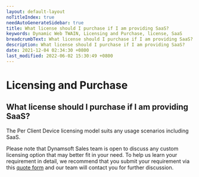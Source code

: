 ```yaml
---
layout: default-layout
noTitleIndex: true
needAutoGenerateSidebar: true
title: What license should I purchase if I am providing SaaS?
keywords: Dynamic Web TWAIN, Licensing and Purchase, license, SaaS
breadcrumbText: What license should I purchase if I am providing SaaS?
description: What license should I purchase if I am providing SaaS?
date: 2021-12-04 02:34:30 +0800
last_modified: 2022-06-02 15:30:49 +0800
---
```


# Licensing and Purchase

## What license should I purchase if I am providing SaaS?

The Per Client Device licensing model suits any usage scenarios including SaaS.

Please note that Dynamsoft Sales team is open to discuss any custom licensing option that may better fit in your need. To help us learn your requirement in detail, we recommend that you submit your requirement via this <a href="https://www.dynamsoft.com/web-twain/ask-for-quote/" target="_blank">quote form</a> and our team will contact you for further discussion.
